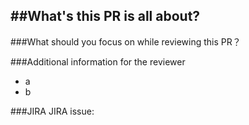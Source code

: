 ##What's this PR is all about?
-----


###What should you focus on while reviewing this PR？


###Additional information for the reviewer
- a
- b

###JIRA
JIRA issue: 
